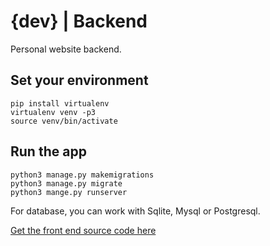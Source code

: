 # {dev} | Backend
Personal website backend.

## Set your environment

```shell script
pip install virtualenv
virtualenv venv -p3
source venv/bin/activate
```

## Run the app

```shell script
python3 manage.py makemigrations
python3 manage.py migrate
python3 mange.py runserver
```
For database, you can work with Sqlite, Mysql or Postgresql.

[Get the front end source code here](https://github.com/shadowcompiler/henri-front)

